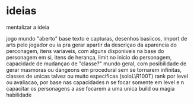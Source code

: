 # ideias

mentalizar a ideia 

jogo mundo "aberto" base texto e capturas, desenhos basiicos, import de arts pelo jogador ou ia pra gerar apartir da descriçao da aparencia do perconagem,
itens variaveis, com alguns disponiveis na base do personagem em si, itens de herança, limit no inicio do personagem, capacidade de mudançao de "classe?"
mundo geral, com posibilidade de gerar masmoras ou dangeons em procedural sem se tornarem infinitas, classes de unicas talvez ou muito especificas (soloL\R100T)
rank por level ou avaliacao, por base nas capacidades n se focar somente em level e n capacitar os personagens a ase focarem a uma unica build ou magia habilidade

